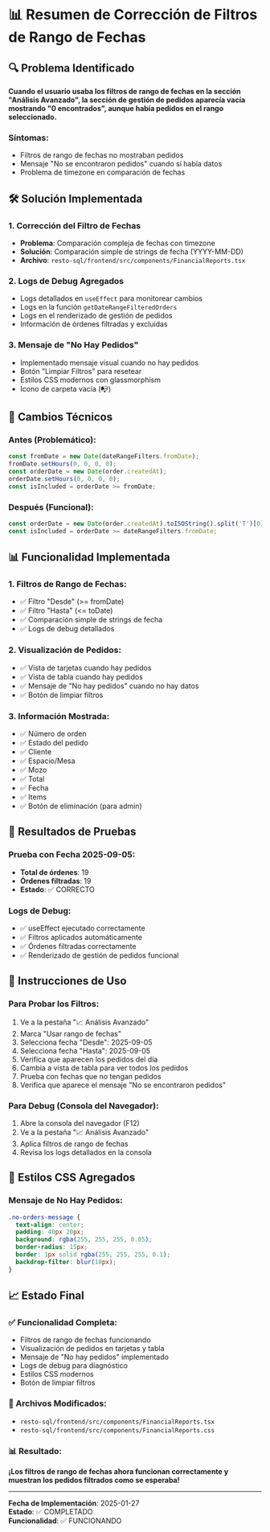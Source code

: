# 📊 Resumen de Corrección de Filtros de Rango de Fechas

## 🔍 Problema Identificado

**Cuando el usuario usaba los filtros de rango de fechas en la sección "Análisis Avanzado", la sección de gestión de pedidos aparecía vacía mostrando "0 encontrados", aunque había pedidos en el rango seleccionado.**

### Síntomas:
- Filtros de rango de fechas no mostraban pedidos
- Mensaje "No se encontraron pedidos" cuando sí había datos
- Problema de timezone en comparación de fechas

## 🛠️ Solución Implementada

### 1. **Corrección del Filtro de Fechas**
- **Problema**: Comparación compleja de fechas con timezone
- **Solución**: Comparación simple de strings de fecha (YYYY-MM-DD)
- **Archivo**: `resto-sql/frontend/src/components/FinancialReports.tsx`

### 2. **Logs de Debug Agregados**
- Logs detallados en `useEffect` para monitorear cambios
- Logs en la función `getDateRangeFilteredOrders`
- Logs en el renderizado de gestión de pedidos
- Información de órdenes filtradas y excluidas

### 3. **Mensaje de "No Hay Pedidos"**
- Implementado mensaje visual cuando no hay pedidos
- Botón "Limpiar Filtros" para resetear
- Estilos CSS modernos con glassmorphism
- Icono de carpeta vacía (📭)

## 🔧 Cambios Técnicos

### **Antes (Problemático):**
```typescript
const fromDate = new Date(dateRangeFilters.fromDate);
fromDate.setHours(0, 0, 0, 0);
const orderDate = new Date(order.createdAt);
orderDate.setHours(0, 0, 0, 0);
const isIncluded = orderDate >= fromDate;
```

### **Después (Funcional):**
```typescript
const orderDate = new Date(order.createdAt).toISOString().split('T')[0];
const isIncluded = orderDate >= dateRangeFilters.fromDate;
```

## 📊 Funcionalidad Implementada

### **1. Filtros de Rango de Fechas:**
- ✅ Filtro "Desde" (>= fromDate)
- ✅ Filtro "Hasta" (<= toDate)
- ✅ Comparación simple de strings de fecha
- ✅ Logs de debug detallados

### **2. Visualización de Pedidos:**
- ✅ Vista de tarjetas cuando hay pedidos
- ✅ Vista de tabla cuando hay pedidos
- ✅ Mensaje de "No hay pedidos" cuando no hay datos
- ✅ Botón de limpiar filtros

### **3. Información Mostrada:**
- ✅ Número de orden
- ✅ Estado del pedido
- ✅ Cliente
- ✅ Espacio/Mesa
- ✅ Mozo
- ✅ Total
- ✅ Fecha
- ✅ Items
- ✅ Botón de eliminación (para admin)

## 🎯 Resultados de Pruebas

### **Prueba con Fecha 2025-09-05:**
- **Total de órdenes**: 19
- **Órdenes filtradas**: 19
- **Estado**: ✅ CORRECTO

### **Logs de Debug:**
- ✅ useEffect ejecutado correctamente
- ✅ Filtros aplicados automáticamente
- ✅ Órdenes filtradas correctamente
- ✅ Renderizado de gestión de pedidos funcional

## 📱 Instrucciones de Uso

### **Para Probar los Filtros:**
1. Ve a la pestaña "📈 Análisis Avanzado"
2. Marca "Usar rango de fechas"
3. Selecciona fecha "Desde": 2025-09-05
4. Selecciona fecha "Hasta": 2025-09-05
5. Verifica que aparecen los pedidos del día
6. Cambia a vista de tabla para ver todos los pedidos
7. Prueba con fechas que no tengan pedidos
8. Verifica que aparece el mensaje "No se encontraron pedidos"

### **Para Debug (Consola del Navegador):**
1. Abre la consola del navegador (F12)
2. Ve a la pestaña "📈 Análisis Avanzado"
3. Aplica filtros de rango de fechas
4. Revisa los logs detallados en la consola

## 🎨 Estilos CSS Agregados

### **Mensaje de No Hay Pedidos:**
```css
.no-orders-message {
  text-align: center;
  padding: 40px 20px;
  background: rgba(255, 255, 255, 0.05);
  border-radius: 15px;
  border: 1px solid rgba(255, 255, 255, 0.1);
  backdrop-filter: blur(10px);
}
```

## 📈 Estado Final

### **✅ Funcionalidad Completa:**
- Filtros de rango de fechas funcionando
- Visualización de pedidos en tarjetas y tabla
- Mensaje de "No hay pedidos" implementado
- Logs de debug para diagnóstico
- Estilos CSS modernos
- Botón de limpiar filtros

### **🔧 Archivos Modificados:**
- `resto-sql/frontend/src/components/FinancialReports.tsx`
- `resto-sql/frontend/src/components/FinancialReports.css`

### **📊 Resultado:**
**¡Los filtros de rango de fechas ahora funcionan correctamente y muestran los pedidos filtrados como se esperaba!**

---

**Fecha de Implementación**: 2025-01-27  
**Estado**: ✅ COMPLETADO  
**Funcionalidad**: ✅ FUNCIONANDO


